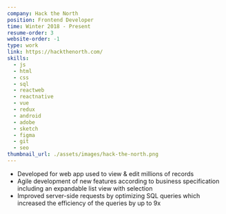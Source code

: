 ```yaml
---
company: Hack the North
position: Frontend Developer
time: Winter 2018 - Present
resume-order: 3
website-order: -1
type: work
link: https://hackthenorth.com/
skills:
  - js
  - html
  - css
  - sql
  - reactweb
  - reactnative
  - vue
  - redux
  - android
  - adobe
  - sketch
  - figma
  - git
  - seo
thumbnail_url: ./assets/images/hack-the-north.png
---
```

- Developed for web app used to view & edit millions of records
- Agile development of new features according to business specification including an expandable list view with selection
- Improved server-side requests by optimizing SQL queries which increased the efficiency of the queries by up to 9x

